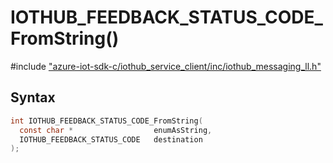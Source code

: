 # IOTHUB_FEEDBACK_STATUS_CODE_FromString()

\#include ["azure-iot-sdk-c/iothub_service_client/inc/iothub_messaging_ll.h"](../iot-c-ref-iothub-messaging-ll-h.md)  

## Syntax

```C
int IOTHUB_FEEDBACK_STATUS_CODE_FromString(
  const char *                 	enumAsString,
  IOTHUB_FEEDBACK_STATUS_CODE  	destination
);

```

